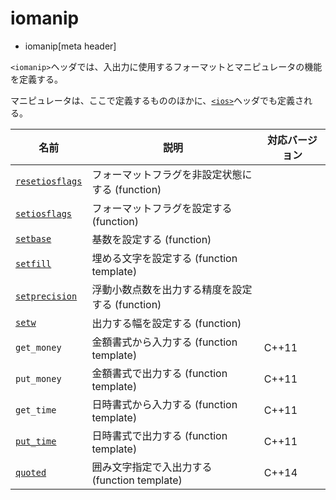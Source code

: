 # iomanip
* iomanip[meta header]

`<iomanip>`ヘッダでは、入出力に使用するフォーマットとマニピュレータの機能を定義する。

マニピュレータは、ここで定義するもののほかに、[`<ios>`](ios.md)ヘッダでも定義される。

| 名前 | 説明 | 対応バージョン |
|------|------|----------------|
| [`resetiosflags`](iomanip/resetiosflags.md) | フォーマットフラグを非設定状態にする (function) | |
| [`setiosflags`](iomanip/setiosflags.md)     | フォーマットフラグを設定する (function)         | |
| [`setbase`](iomanip/setbase.md)             | 基数を設定する (function)                       | |
| [`setfill`](iomanip/setfill.md)             | 埋める文字を設定する (function template)        | |
| [`setprecision`](iomanip/setprecision.md)   | 浮動小数点数を出力する精度を設定する (function) | |
| [`setw`](iomanip/setw.md)                   | 出力する幅を設定する (function)                 | |
| `get_money`     | 金額書式から入力する (function template)        | C++11 |
| `put_money`     | 金額書式で出力する (function template)          | C++11 |
| `get_time`      | 日時書式から入力する (function template)        | C++11 |
| [`put_time`](iomanip/put_time.md) | 日時書式で出力する (function template)          | C++11 |
| [`quoted`](iomanip/quoted.md)     | 囲み文字指定で入出力する (function template)    | C++14 |
